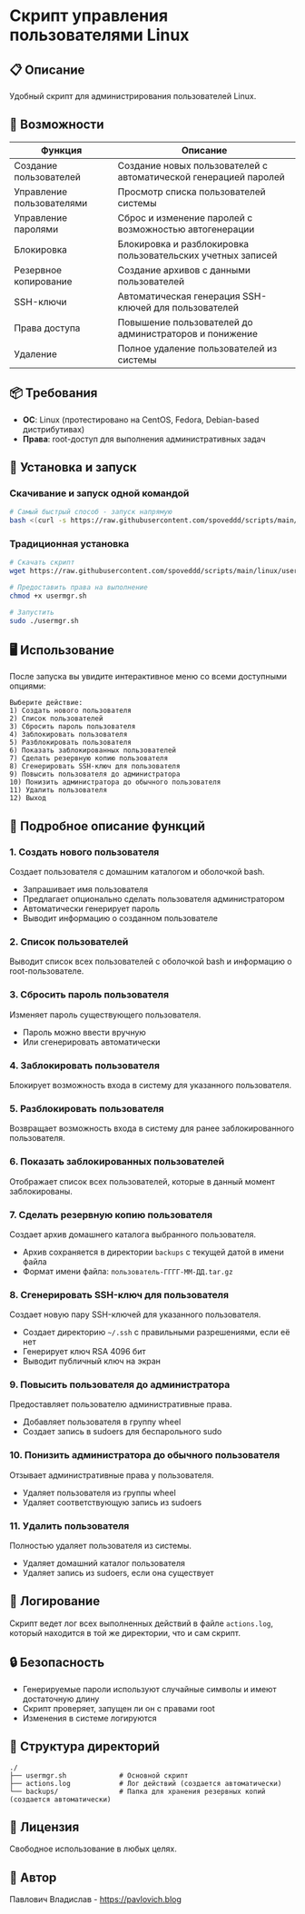 # Скрипт управления пользователями Linux

## 📋 Описание

Удобный скрипт для администрирования пользователей Linux.

## 🔑 Возможности

| Функция | Описание |
|---------|----------|
| Создание пользователей | Создание новых пользователей с автоматической генерацией паролей |
| Управление пользователями | Просмотр списка пользователей системы |
| Управление паролями | Сброс и изменение паролей с возможностью автогенерации |
| Блокировка | Блокировка и разблокировка пользовательских учетных записей |
| Резервное копирование | Создание архивов с данными пользователей |
| SSH-ключи | Автоматическая генерация SSH-ключей для пользователей |
| Права доступа | Повышение пользователей до администраторов и понижение |
| Удаление | Полное удаление пользователей из системы |

## 📦 Требования

- **ОС**: Linux (протестировано на CentOS, Fedora, Debian-based дистрибутивах)
- **Права**: root-доступ для выполнения административных задач

## 🚀 Установка и запуск

### Скачивание и запуск одной командой

```bash
# Самый быстрый способ - запуск напрямую
bash <(curl -s https://raw.githubusercontent.com/spoveddd/scripts/main/linux/usermgr/usermgr.sh)
```

### Традиционная установка

```bash
# Скачать скрипт
wget https://raw.githubusercontent.com/spoveddd/scripts/main/linux/usermgr/usermgr.sh

# Предоставить права на выполнение
chmod +x usermgr.sh

# Запустить
sudo ./usermgr.sh
```

## 🖥️ Использование

После запуска вы увидите интерактивное меню со всеми доступными опциями:

```
Выберите действие:
1) Создать нового пользователя
2) Список пользователей
3) Сбросить пароль пользователя
4) Заблокировать пользователя
5) Разблокировать пользователя
6) Показать заблокированных пользователей
7) Сделать резервную копию пользователя
8) Сгенерировать SSH-ключ для пользователя
9) Повысить пользователя до администратора
10) Понизить администратора до обычного пользователя
11) Удалить пользователя
12) Выход
```

## 📘 Подробное описание функций

### 1. Создать нового пользователя

Создает пользователя с домашним каталогом и оболочкой bash.

- Запрашивает имя пользователя
- Предлагает опционально сделать пользователя администратором
- Автоматически генерирует пароль
- Выводит информацию о созданном пользователе

### 2. Список пользователей

Выводит список всех пользователей с оболочкой bash и информацию о root-пользователе.

### 3. Сбросить пароль пользователя

Изменяет пароль существующего пользователя.

- Пароль можно ввести вручную
- Или сгенерировать автоматически

### 4. Заблокировать пользователя

Блокирует возможность входа в систему для указанного пользователя.

### 5. Разблокировать пользователя

Возвращает возможность входа в систему для ранее заблокированного пользователя.

### 6. Показать заблокированных пользователей

Отображает список всех пользователей, которые в данный момент заблокированы.

### 7. Сделать резервную копию пользователя

Создает архив домашнего каталога выбранного пользователя.

- Архив сохраняется в директории `backups` с текущей датой в имени файла
- Формат имени файла: `пользователь-ГГГГ-ММ-ДД.tar.gz`

### 8. Сгенерировать SSH-ключ для пользователя

Создает новую пару SSH-ключей для указанного пользователя.

- Создает директорию `~/.ssh` с правильными разрешениями, если её нет
- Генерирует ключ RSA 4096 бит
- Выводит публичный ключ на экран

### 9. Повысить пользователя до администратора

Предоставляет пользователю административные права.

- Добавляет пользователя в группу wheel
- Создает запись в sudoers для беспарольного sudo

### 10. Понизить администратора до обычного пользователя

Отзывает административные права у пользователя.

- Удаляет пользователя из группы wheel
- Удаляет соответствующую запись из sudoers

### 11. Удалить пользователя

Полностью удаляет пользователя из системы.

- Удаляет домашний каталог пользователя
- Удаляет запись из sudoers, если она существует

## 📝 Логирование

Скрипт ведет лог всех выполненных действий в файле `actions.log`, который находится в той же директории, что и сам скрипт.

## 🔒 Безопасность

- Генерируемые пароли используют случайные символы и имеют достаточную длину
- Скрипт проверяет, запущен ли он с правами root
- Изменения в системе логируются

## 🧩 Структура директорий

```
./
├── usermgr.sh             # Основной скрипт
├── actions.log            # Лог действий (создается автоматически)
└── backups/               # Папка для хранения резервных копий (создается автоматически)
```

## 📄 Лицензия

Свободное использование в любых целях.

## 👤 Автор

Павлович Владислав - https://pavlovich.blog
